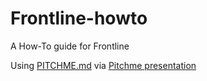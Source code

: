 # Frontline-howto
A How-To guide for Frontline

Using [PITCHME.md](PITCHME.md) via [Pitchme presentation](https://gitpitch.com/5sigmapoint2/Frontline-howto)
